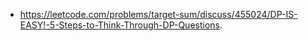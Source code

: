 - https://leetcode.com/problems/target-sum/discuss/455024/DP-IS-EASY!-5-Steps-to-Think-Through-DP-Questions.
